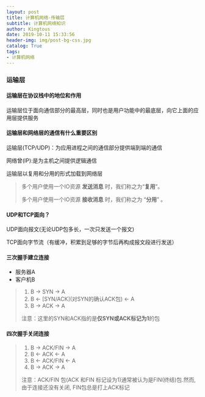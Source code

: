 ```yaml
---
layout: post
title: 计算机网络-传输层
subtitle: 计算机网络知识
author: Kingtous
date: 2019-10-11 15:33:56
header-img: img/post-bg-css.jpg
catalog: True
tags:
- 计算机网络
---
```


### 运输层

#### 运输层在协议栈中的地位和作用

运输层位于面向通信部分的最高层，同时也是用户功能中的最底层，向它上面的应用层提供服务



#### 运输层和网络层的通信有什么重要区别

运输层(TCP/UDP)：为应用进程之间的通信部分提供端到端的通信

网络曾(IP):是为主机之间提供逻辑通信

运输层以复用和分用的形式加载到网络层

> 多个用户使用一个IO资源 **发送消息** 时，我们称之为“**复用**”。
>
> 多个用户使用一个IO资源 **接收消息** 时，我们称之为 “**分用**”   。



#### UDP和TCP面向？

UDP面向报文(无论UDP包多长，一次只发送一个报文)

TCP面向字节流（有缓冲，积累到足够的字节后再构成报文段进行发送）



#### 三次握手建立连接

- 服务器A
- 客户机B

> 1. B -> SYN -> A
> 2. B <- [SYN/ACK]\(对SYN的确认ACK包) <- A
> 3. B -> ACK -> A
>
> 注意：这里的SYN和ACK指的是**仅SYN或ACK标记为1**的包



#### 四次握手关闭连接

> 1. B -> ACK/FIN -> A
> 2. B <- ACK <- A
> 3. B <- ACK/FIN <- A
> 4. B -> ACK -> A
>
> 注意：ACK/FIN 包(ACK 和FIN 标记设为1)通常被认为是FIN(终结)包.然而, 由于连接还没有关闭, FIN包总是打上ACK标记